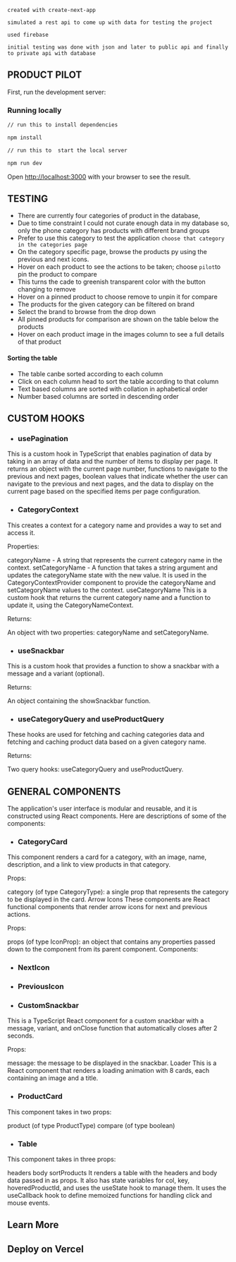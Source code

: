 ``` 
created with create-next-app 
```
``` 
simulated a rest api to come up with data for testing the project 
```
```
used firebase 
```
```
initial testing was done with json and later to public api and finally to private api with database
```


## PRODUCT PILOT

First, run the development server:

### Running locally



```bash
// run this to install dependencies

npm install
```


```bash
// run this to  start the local server

npm run dev
```

Open [http://localhost:3000](http://localhost:3000) with your browser to see the result.

## TESTING

- There are currently four categories of product in the database,
- Due to time constraint I could not curate enough data in my database so, only the phone category has products with different brand groups
- Prefer to use this category to test the application ``` choose that category in the categories page ```
- On the category specific page, browse the products py using the previous and next icons.
- Hover on each product to see the actions to be taken; choose ```pilot```to pin the product to compare
- This turns the cade to greenish transparent color with the button changing to remove
- Hover on a pinned product to choose remove to unpin it for compare
- The products for the given category can be filtered on brand
- Select the brand to browse from the drop down
- All pinned products for comparison are shown on the table below the products
- Hover on each product image in the images column to see a full details of that product

#### Sorting the table
- The table canbe sorted according to each column
- Click on each column head to sort the table according to that column
- Text based columns are sorted with collation in aphabetical order
- Number based columns are sorted in descending order


## CUSTOM HOOKS 

- ### usePagination
This is a custom hook in TypeScript that enables pagination of data by taking in an array of data and the number of items to display per page. It returns an object with the current page number, functions to navigate to the previous and next pages, boolean values that indicate whether the user can navigate to the previous and next pages, and the data to display on the current page based on the specified items per page configuration.


- ### CategoryContext
This creates a context for a category name and provides a way to set and access it.

Properties:

categoryName - A string that represents the current category name in the context.
setCategoryName - A function that takes a string argument and updates the categoryName state with the new value. It is used in the CategoryContextProvider component to provide the categoryName and setCategoryName values to the context.
useCategoryName
This is a custom hook that returns the current category name and a function to update it, using the CategoryNameContext.

Returns:

An object with two properties: categoryName and setCategoryName.
- ### useSnackbar
This is a custom hook that provides a function to show a snackbar with a message and a variant (optional).

Returns:

An object containing the showSnackbar function.

- ### useCategoryQuery and useProductQuery
These hooks are used for fetching and caching categories data and fetching and caching product data based on a given category name.

Returns:

Two query hooks: useCategoryQuery and useProductQuery.

## GENERAL COMPONENTS

The application's user interface is modular and reusable, and it is constructed using React components. Here are descriptions of some of the components:

- ### CategoryCard
This component renders a card for a category, with an image, name, description, and a link to view products in that category.

Props:

category (of type CategoryType): a single prop that represents the category to be displayed in the card.
Arrow Icons
These components are React functional components that render arrow icons for next and previous actions.

Props:

props (of type IconProp): an object that contains any properties passed down to the component from its parent component.
Components:

- ### NextIcon
- ### PreviousIcon

- ### CustomSnackbar
This is a TypeScript React component for a custom snackbar with a message, variant, and onClose function that automatically closes after 2 seconds.

Props:

message: the message to be displayed in the snackbar.
Loader
This is a React component that renders a loading animation with 8 cards, each containing an image and a title.

- ### ProductCard
This component takes in two props:

product (of type ProductType)
compare (of type boolean)

- ### Table
This component takes in three props:

headers
body
sortProducts
It renders a table with the headers and body data passed in as props. It also has state variables for col, key, hoveredProductId, and uses the useState hook to manage them. It uses the useCallback hook to define memoized functions for handling click and mouse events.


## Learn More


## Deploy on Vercel

